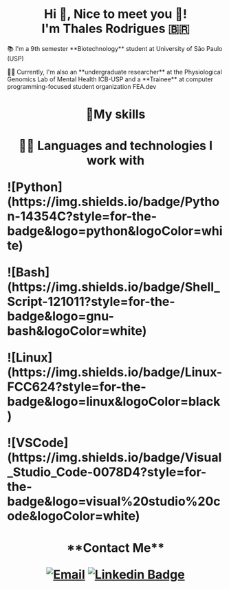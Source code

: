 <h1 align="center">Hi 👋, Nice to meet you 🙂!<br> I'm Thales Rodrigues 🇧🇷</h1>

<p align="left">📚 I'm a 9th semester **Biotechnology** student at University of São Paulo (USP) 

<p align="left">👨‍🔬 Currently, I'm also an **undergraduate researcher** at the Physiological Genomics Lab of Mental Health ICB-USP and a **Trainee** at computer programming-focused student organization FEA.dev

<h1 align="center">🚀My skills 


<h1 align="center">👨‍💻 Languages and technologies I work with

<p align="left"> ![Python](https://img.shields.io/badge/Python-14354C?style=for-the-badge&logo=python&logoColor=white)
<p align="left"> ![Bash](https://img.shields.io/badge/Shell_Script-121011?style=for-the-badge&logo=gnu-bash&logoColor=white)
<p align="left"> ![Linux](https://img.shields.io/badge/Linux-FCC624?style=for-the-badge&logo=linux&logoColor=black)
<p align="left"> ![VSCode](https://img.shields.io/badge/Visual_Studio_Code-0078D4?style=for-the-badge&logo=visual%20studio%20code&logoColor=white)


<h1 align="center">**Contact Me**

  [![Email](https://img.shields.io/badge/Gmail-D14836?style=for-the-badge&logo=gmail&logoColor=white)](mailto:thalesvieira@usp.br)
  [![Linkedin Badge](https://img.shields.io/badge/LinkedIn-0077B5?style=for-the-badge&logo=linkedin&logoColor=white)](https://www.linkedin.com/in/thales-vieira-rodrigues-79aa80212/)
</div>
